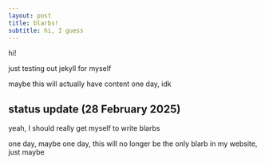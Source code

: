 ```yaml
---
layout: post
title: blarbs!
subtitle: hi, I guess
---
```

hi!

just testing out jekyll for myself

maybe this will actually have content one day, idk

## status update (28 February 2025)

yeah, I should really get myself to write blarbs

one day, maybe one day, this will no longer be the only blarb in my website, just maybe